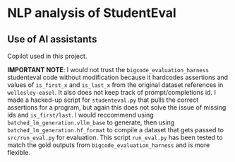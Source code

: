 # NLP analysis of StudentEval

## Use of AI assistants

Copilot used in this project.

**IMPORTANT NOTE**: I would not trust the `bigcode_evaluation_harness` studenteval code without modification because
it hardcodes assertions and values of `is_first_x` and `is_last_x` from the original dataset references in `wellesley-easel`. It also
does not keep track of prompt/completions id. I made a hacked-up script for `studenteval.py` that pulls the correct
assertions for a program, but again this does not solve the issue of missing ids and `is_first/last`. I would reccommend using `batched_lm_generation.vllm_base` to generate, then using `batched_lm_generation.hf_format` to compile a dataset that gets passed to
 `src/run_eval.py` for evaluation. This script `run_eval.py` has been tested to match the gold outputs from `bigcode_evaluation_harness` and is more flexible.

